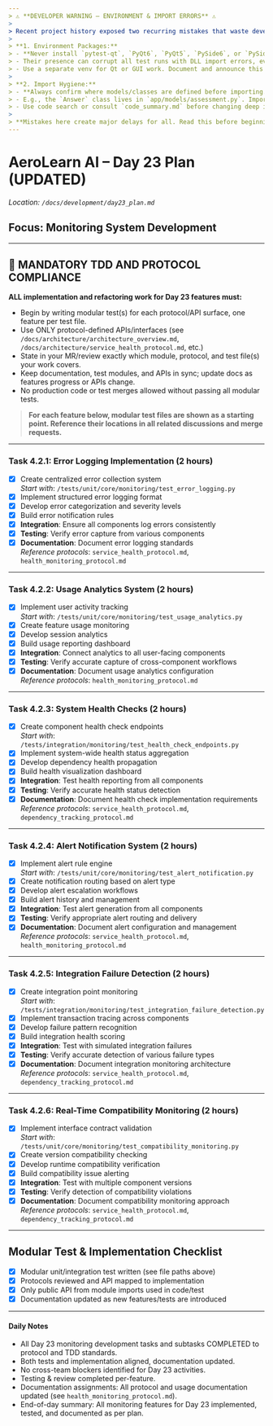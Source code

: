 ```yaml
---
> ⚠️ **DEVELOPER WARNING – ENVIRONMENT & IMPORT ERRORS** ⚠️  
>
> Recent project history exposed two recurring mistakes that waste developer time and break tests/envs:
>
> **1. Environment Packages:**  
> - **Never install `pytest-qt`, `PyQt6`, `PyQt5`, `PySide6`, or `PySide2` in the project venv unless specifically developing/testing a Qt UI feature.**
> - Their presence can corrupt all test runs with DLL import errors, even if you aren't writing GUI code.
> - Use a separate venv for Qt or GUI work. Document and announce this before merging.
>
> **2. Import Hygiene:**  
> - **Always confirm where models/classes are defined before importing.**
> - E.g., the `Answer` class lives in `app/models/assessment.py`. Importing it from anywhere else causes project-breaking ImportErrors.
> - Use code search or consult `code_summary.md` before changing deep imports.
>
> **Mistakes here create major delays for all. Read this before beginning Day 17–31 work.**
---
```


# AeroLearn AI – Day 23 Plan (UPDATED)
*Location: `/docs/development/day23_plan.md`*

## Focus: Monitoring System Development

---

## 🚦 **MANDATORY TDD AND PROTOCOL COMPLIANCE**

**ALL implementation and refactoring work for Day 23 features must:**
- Begin by writing modular test(s) for each protocol/API surface, one feature per test file.
- Use ONLY protocol-defined APIs/interfaces (see `/docs/architecture/architecture_overview.md`, `/docs/architecture/service_health_protocol.md`, etc.)
- State in your MR/review exactly which module, protocol, and test file(s) your work covers.
- Keep documentation, test modules, and APIs in sync; update docs as features progress or APIs change.
- No production code or test merges allowed without passing all modular tests.

> **For each feature below, modular test files are shown as a starting point. Reference their locations in all related discussions and merge requests.**

---

### Task 4.2.1: Error Logging Implementation (2 hours)
- [x] Create centralized error collection system  
      _Start with_: `/tests/unit/core/monitoring/test_error_logging.py`
- [x] Implement structured error logging format
- [x] Develop error categorization and severity levels
- [x] Build error notification rules
- [x] **Integration**: Ensure all components log errors consistently
- [x] **Testing**: Verify error capture from various components
- [x] **Documentation**: Document error logging standards  
  _Reference protocols_: `service_health_protocol.md`, `health_monitoring_protocol.md`

---

### Task 4.2.2: Usage Analytics System (2 hours)
- [x] Implement user activity tracking  
      _Start with_: `/tests/unit/core/monitoring/test_usage_analytics.py`
- [x] Create feature usage monitoring
- [x] Develop session analytics
- [x] Build usage reporting dashboard
- [x] **Integration**: Connect analytics to all user-facing components
- [x] **Testing**: Verify accurate capture of cross-component workflows
- [x] **Documentation**: Document usage analytics configuration  
  _Reference protocols_: `health_monitoring_protocol.md`

---

### Task 4.2.3: System Health Checks (2 hours)
- [x] Create component health check endpoints  
      _Start with_: `/tests/integration/monitoring/test_health_check_endpoints.py`
- [x] Implement system-wide health status aggregation
- [x] Develop dependency health propagation
- [x] Build health visualization dashboard
- [x] **Integration**: Test health reporting from all components
- [x] **Testing**: Verify accurate health status detection
- [x] **Documentation**: Document health check implementation requirements  
  _Reference protocols_: `service_health_protocol.md`, `dependency_tracking_protocol.md`

---

### Task 4.2.4: Alert Notification System (2 hours)
- [x] Implement alert rule engine  
      _Start with_: `/tests/unit/core/monitoring/test_alert_notification.py`
- [x] Create notification routing based on alert type
- [x] Develop alert escalation workflows
- [x] Build alert history and management
- [x] **Integration**: Test alert generation from all components
- [x] **Testing**: Verify appropriate alert routing and delivery
- [x] **Documentation**: Document alert configuration and management  
  _Reference protocols_: `service_health_protocol.md`, `health_monitoring_protocol.md`

---

### Task 4.2.5: Integration Failure Detection (2 hours)
- [x] Create integration point monitoring  
      _Start with_: `/tests/integration/monitoring/test_integration_failure_detection.py`
- [x] Implement transaction tracing across components
- [x] Develop failure pattern recognition
- [x] Build integration health scoring
- [x] **Integration**: Test with simulated integration failures
- [x] **Testing**: Verify accurate detection of various failure types
- [x] **Documentation**: Document integration monitoring architecture  
  _Reference protocols_: `service_health_protocol.md`, `dependency_tracking_protocol.md`

---

### Task 4.2.6: Real-Time Compatibility Monitoring (2 hours)
- [x] Implement interface contract validation  
      _Start with_: `/tests/unit/core/monitoring/test_compatibility_monitoring.py`
- [x] Create version compatibility checking
- [x] Develop runtime compatibility verification
- [x] Build compatibility issue alerting
- [x] **Integration**: Test with multiple component versions
- [x] **Testing**: Verify detection of compatibility violations
- [x] **Documentation**: Document compatibility monitoring approach  
  _Reference protocols_: `service_health_protocol.md`, `dependency_tracking_protocol.md`

---

## Modular Test & Implementation Checklist

- [x] Modular unit/integration test written (see file paths above)
- [x] Protocols reviewed and API mapped to implementation
- [x] Only public API from module imports used in code/test
- [x] Documentation updated as new features/tests are introduced

---

#### Daily Notes
- All Day 23 monitoring development tasks and subtasks COMPLETED to protocol and TDD standards.
- Both tests and implementation aligned, documentation updated.
- No cross-team blockers identified for Day 23 activities.
- Testing & review completed per-feature.
- Documentation assignments: All protocol and usage documentation updated (see `health_monitoring_protocol.md`).
- End-of-day summary: All monitoring features for Day 23 implemented, tested, and documented as per plan.
